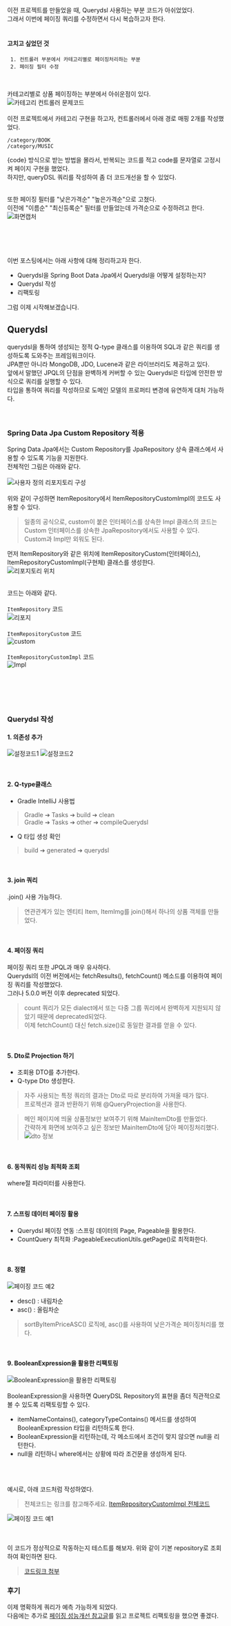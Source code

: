 이전 프로젝트를 만들었을 때, Querydsl 사용하는 부분 코드가 아쉬었었다. <br> 그래서 이번에 페이징 쿼리를 수정하면서 다시 복습하고자 한다. <br> <br>
#### 고치고 싶었던 것
```
 1. 컨트롤러 부분에서 카테고리별로 페이징처리하는 부분
 2. 페이징 필터 수정
```

<br> 

카테고리별로 상품 페이징하는 부분에서 아쉬운점이 있다.
![카테고리 컨트롤러 문제코드](https://github.com/Kim-Gyuri/Improved-SpringBoot-Online-Shopping-Store/assets/57389368/822acf94-d952-4c59-a7d5-f93ee9e1eda4) <br><br>
이전 프로젝트에서 카테고리 구현을 하고자, 컨트롤러에서 아래 경로 매핑 2개를 작성했었다. <br>
```
/category/BOOK
/category/MUSIC
```
{code} 방식으로 받는 방법을 몰라서, 반복되는 코드를 적고 code를 문자열로 고정시켜 페이지 구현을 했었다. <br> 하지만, queryDSL 쿼리를 작성하여 좀 더 코드개선을 할 수 있었다. <br><br>

또한 페이징 필터를 "낮은가격순" "높은가격순"으로 고쳤다.  <br> 이전에 "이름순" "최신등록순" 필터를 만들었는데 가격순으로 수정하려고 한다. <br>
![화면캡처](https://github.com/Kim-Gyuri/Improved-SpringBoot-Online-Shopping-Store/assets/57389368/a7d393b6-c453-4739-b5a2-49b7794d625a) <br><br> <br><br><br>

이번 포스팅에서는 아래 사항에 대해 정리하고자 한다. <br>
+ Querydsl을 Spring Boot Data Jpa에서 Querydsl을 어떻게 설정하는지?
+ Querydsl 작성
+ 리팩토링

그럼 이제 시작해보겠습니다.

## Querydsl
querydsl을 통하여 생성되는 정적 Q-type 클래스를 이용하여 SQL과 같은 쿼리를 생성하도록 도와주는 프레임워크이다. <br>
JPA뿐만 아니라 MongoDB, JDO, Lucene과 같은 라이브러리도 제공하고 있다. <br> 앞에서 말했던 JPQL의 단점을 완벽하게 커버할 수 있는 Querydsl은 타입에 안전한 방식으로 쿼리를 실행할 수 있다. <br>
타입을 통하여 쿼리를 작성하므로 도메인 모델의 프로퍼티 변경에 유연하게 대처 가능하다. <br> <br><br>

### Spring Data Jpa Custom Repository 적용
Spring Data Jpa에서는 Custom Repository를 JpaRepository 상속 클래스에서 사용할 수 있도록 기능을 지원한다. <br> 전체적인 그림은 아래와 같다. <br> <br>
![사용자 정의 리포지토리 구성](https://github.com/Kim-Gyuri/Improved-SpringBoot-Online-Shopping-Store/assets/57389368/31a2b01a-b122-4293-b600-53b6e5f2bdef) <br><br>
위와 같이 구성하면 ItemRepository에서 ItemRepositoryCustomImpl의 코드도 사용할 수 있다.
> 일종의 공식으로, custom이 붙은 인터페이스를 상속한 Impl 클래스의 코드는 Custom 인터페이스를 상속한 JpaRepository에서도 사용할 수 있다. <br>
> Custom과 Impl만 외워도 된다.

먼저 ItemRepository와 같은 위치에 ItemRepositoryCustom(인터페이스), ItemRepositoryCustomImpl(구현체) 클래스를 생성한다. <br>
![리포지토리 위치](https://github.com/Kim-Gyuri/Improved-SpringBoot-Online-Shopping-Store/assets/57389368/d0d7b6e3-e91e-4cd8-b291-a8997d94a4fe) <br><br>

코드는 아래와 같다. <br><br>
`ItemRepository` 코드 <br>
![리포지](https://github.com/Kim-Gyuri/Improved-SpringBoot-Online-Shopping-Store/assets/57389368/ddd8f61b-de1d-479f-9dd5-7653c9b8af0b) <br><br>
`ItemRepositoryCustom` 코드 <br>
![custom](https://github.com/Kim-Gyuri/Improved-SpringBoot-Online-Shopping-Store/assets/57389368/04012b31-e522-4219-be3a-d950e14ca078)<br><br>
`ItemRepositoryCustomImpl` 코드 <br>
![Impl](https://github.com/Kim-Gyuri/Improved-SpringBoot-Online-Shopping-Store/assets/57389368/1898a141-ec41-4db1-b2fb-ce2fa61aa55a)<br><br>

<br><br><br>

### Querydsl 작성
#### 1. 의존성 추가
![설정코드1](https://github.com/Kim-Gyuri/Improved-SpringBoot-Online-Shopping-Store/assets/57389368/8a54bc74-a5ad-4062-b636-f1a161e5f389)
![설정코드2](https://github.com/Kim-Gyuri/Improved-SpringBoot-Online-Shopping-Store/assets/57389368/addead42-1c7b-4b90-96d7-9f76ec0ad3cd)

 <br>
 
#### 2. Q-type클래스 
+ Gradle IntelliJ 사용법
> Gradle ➔ Tasks ➔ build ➔ clean <br> Gradle ➔ Tasks ➔ other ➔ compileQuerydsl
+ Q 타입 생성 확인
> build  ➔ generated ➔ querydsl

 <br>
 
#### 3. join 쿼리
.join() 사용 가능하다.
> 연관관계가 있는 엔티티 Item, ItemImg를 join()해서 하나의 상품 객체를 만들었다.

 <br>
 
#### 4. 페이징 쿼리
페이징 쿼리 또한 JPQL과 매우 유사하다. <br> Querydsl의 이전 버전에서는 fetchResults(), fetchCount() 메소드를 이용하여 페이징 쿼리를 작성했었다. <br>
그러나 5.0.0 버전 이후 deprecated 되었다. <br>
> count 쿼리가 모든 dialect에서 또는 다중 그룹 쿼리에서 완벽하게 지원되지 않았기 때문에 deprecated되었다.  <br>
> 이제 fetchCount() 대신 fetch.size()로 동일한 결과를 얻을 수 있다.  <br>

 <br>
 
#### 5. Dto로 Projection 하기
+ 조회용 DTO를 추가한다.
+ Q-type Dto 생성한다.

> 자주 사용되는 특정 쿼리의 결과는 Dto로 따로 분리하여 가져올 때가 많다. <br> 프로젝션과 결과 반환하기 위해 @QueryProjection을 사용한다. 

> 메인 페이지에 띄울 상품정보만 보여주기 위해 MainItemDto를 만들었다. <br> 간략하게 화면에 보여주고 싶은 정보만 MainItemDto에 담아 페이징처리했다.
> ![dto 정보](https://github.com/Kim-Gyuri/Improved-SpringBoot-Online-Shopping-Store/assets/57389368/14095040-c835-40a5-a924-93c706fb13c5)

 <br>

#### 6.  동적쿼리 성능 최적화 조회 
where절 파라미터를 사용한다.

 <br>

#### 7. 스프링 데이터 페이징 활용
+ Querydsl 페이징 연동 :스프링 데이터의 Page, Pageable을 활용한다.
+ CountQuery 최적화 :PageableExecutionUtils.getPage()로 최적화한다.

 <br>

#### 8. 정렬
![페이징 코드 예2](https://github.com/Kim-Gyuri/Improved-SpringBoot-Online-Shopping-Store/assets/57389368/71e76416-bcbb-430f-85fc-bb4d077b2c8d) 
+ desc() : 내림차순
+ asc() : 올림차순
> sortByItemPriceASC() 로직에, asc()를 사용하여 낮은가격순 페이징처리를 했다.

<br>

#### 9. BooleanExpression을 활용한 리팩토링
![BooleanExpression을 활용한 리팩토링](https://github.com/Kim-Gyuri/Improved-SpringBoot-Online-Shopping-Store/assets/57389368/0d95597c-c64d-4e61-b582-866612b0f4d2) <br> <br>
BooleanExpression을 사용하면 QueryDSL Repository의 표현을 좀더 직관적으로 볼 수 있도록 리팩토링할 수 있다. <br>
+ itemNameContains(), categoryTypeContains() 메서드를 생성하여 BooleanExpression 타입을 리턴하도록 한다.
+ BooleanExpression을 리턴하는데, 각 메소드에서 조건이 맞지 않으면 null을 리턴한다.
+ null을 리턴하니 where에서는 상황에 따라 조건문을 생성하게 된다.

<br><br>

예시로, 아래 코드처럼 작성하였다. <br>
> 전체코드는 링크를 참고해주세요. [ItemRepositoryCustomImpl 전체코드](https://github.com/Kim-Gyuri/Improved-SpringBoot-Online-Shopping-Store/blob/master/src/main/java/springstudy/bookstore/repository/ItemRepositoryCustomImpl.java)

![페이징 코드 예1](https://github.com/Kim-Gyuri/Improved-SpringBoot-Online-Shopping-Store/assets/57389368/20942a1c-e637-423c-ad52-33cec77fea38) <br><br><br>

이 코드가 정상적으로 작동하는지 테스트를 해보자.
위와 같이 기본 repository로 조회하여 확인하면 된다.
> [코드링크 첨부](https://github.com/Kim-Gyuri/Improved-SpringBoot-Online-Shopping-Store/blob/master/src/test/java/springstudy/bookstore/repository/ItemRepositoryTest.java)


### 후기
이제 명확하게 쿼리가 예측 가능하게 되었다. <br> 다음에는 추가로 [페이징 성능개선 참고글](https://jojoldu.tistory.com/528)를 읽고 프로젝트 리팩토링을 했으면 좋겠다.


